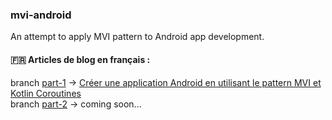 ### mvi-android
An attempt to apply MVI pattern to Android app development.

#### 🇫🇷 Articles de blog en français :
branch [part-1](https://github.com/xebia-france/mvi-android/tree/part-1) -> [Créer une application Android en utilisant le pattern MVI et Kotlin Coroutines](https://blog.engineering.publicissapient.fr/2020/02/10/mvi-creer-une-application-android-en-utilisant-le-pattern-mvi-et-kotlin-coroutines/)  
branch [part-2](https://github.com/xebia-france/mvi-android/tree/part-2) -> coming soon...
